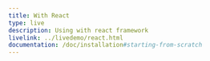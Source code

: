 ```yaml
---
title: With React
type: live
description: Using with react framework
livelink: ../livedemo/react.html
documentation: /doc/installation#starting-from-scratch
---
```

